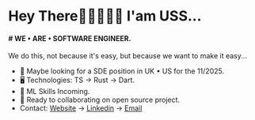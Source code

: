 Hey There👋🏼👨🏽‍🦱 I'am USS...
======================================================================================================================================

#### # WE • ARE • SOFTWARE ENGINEER.
We do this, not because it's easy, but because we want to make it easy...

* 👀 Maybe looking for a SDE position in UK • US for the 11/2025.
* 🖥️ Technologies: TS → Rust → Dart.
* 🌱 ML Skills Incoming.
* 🤝 Ready to collaborating on open source project.
* Contact: [Website](https://uss-franckmekoulou.web.app/) → [Linkedin](https://www.linkedin.com/in/franck-mekoulou/) → [Email](mailto:franckmekoulou.dev@hotmail.com)
